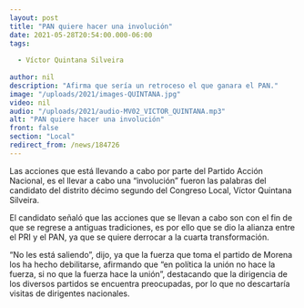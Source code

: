 ```yaml
---
layout: post
title: "PAN quiere hacer una involución"
date: 2021-05-28T20:54:00.000-06:00
tags:
  
  - Víctor Quintana Silveira
  
author: nil
description: "Afirma que sería un retroceso el que ganara el PAN."
image: "/uploads/2021/images-QUINTANA.jpg"
video: nil
audio: "/uploads/2021/audio-MV02_VICTOR_QUINTANA.mp3"
alt: "PAN quiere hacer una involución"
front: false
section: "Local"
redirect_from: /news/184726
---
```


Las acciones que está llevando a cabo por parte del Partido Acción Nacional, es el llevar a cabo una “involución” fueron las palabras del candidato del distrito décimo segundo del Congreso Local, Víctor Quintana Silveira.

El candidato señaló que las acciones que se llevan a cabo son con el fin de que se regrese a antiguas tradiciones, es por ello que se dio la alianza entre el PRI y el PAN, ya que se quiere derrocar a la cuarta transformación.

“No les está saliendo”, dijo, ya que la fuerza que toma el partido de Morena los ha hecho debilitarse, afirmando que “en política la unión no hace la fuerza, si no que la fuerza hace la unión”, destacando que la dirigencia de los diversos partidos se encuentra preocupadas, por lo que no descartaría visitas de dirigentes nacionales.
